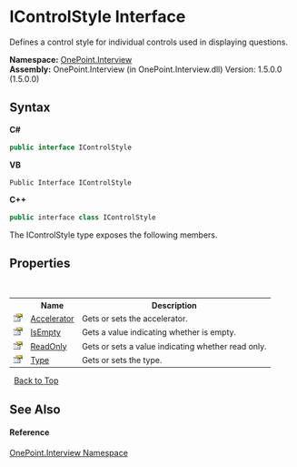 # IControlStyle Interface
 

Defines a control style for individual controls used in displaying questions.

**Namespace:**&nbsp;<a href="N_OnePoint_Interview">OnePoint.Interview</a><br />**Assembly:**&nbsp;OnePoint.Interview (in OnePoint.Interview.dll) Version: 1.5.0.0 (1.5.0.0)

## Syntax

**C#**<br />
``` C#
public interface IControlStyle
```

**VB**<br />
``` VB
Public Interface IControlStyle
```

**C++**<br />
``` C++
public interface class IControlStyle
```

The IControlStyle type exposes the following members.


## Properties
&nbsp;<table><tr><th></th><th>Name</th><th>Description</th></tr><tr><td>![Public property](media/pubproperty.gif "Public property")</td><td><a href="P_OnePoint_Interview_IControlStyle_Accelerator">Accelerator</a></td><td>
Gets or sets the accelerator.</td></tr><tr><td>![Public property](media/pubproperty.gif "Public property")</td><td><a href="P_OnePoint_Interview_IControlStyle_IsEmpty">IsEmpty</a></td><td>
Gets a value indicating whether is empty.</td></tr><tr><td>![Public property](media/pubproperty.gif "Public property")</td><td><a href="P_OnePoint_Interview_IControlStyle_ReadOnly">ReadOnly</a></td><td>
Gets or sets a value indicating whether read only.</td></tr><tr><td>![Public property](media/pubproperty.gif "Public property")</td><td><a href="P_OnePoint_Interview_IControlStyle_Type">Type</a></td><td>
Gets or sets the type.</td></tr></table>&nbsp;
<a href="#icontrolstyle-interface">Back to Top</a>

## See Also


#### Reference
<a href="N_OnePoint_Interview">OnePoint.Interview Namespace</a><br />